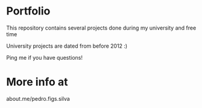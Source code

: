 # Portfolio

This repository contains several projects done during my university and free time

University projects are dated from before 2012 :)

Ping me if you have questions!


# More info at
about.me/pedro.figs.silva


